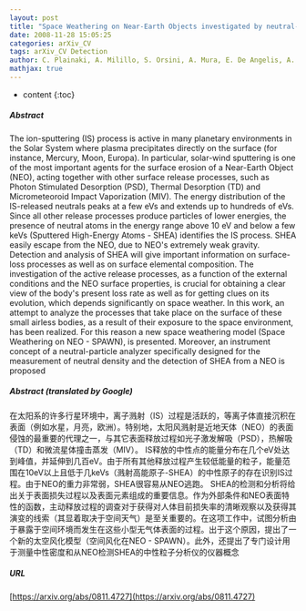 ```yaml
---
layout: post
title: "Space Weathering on Near-Earth Objects investigated by neutral-particle detection"
date: 2008-11-28 15:05:25
categories: arXiv_CV
tags: arXiv_CV Detection
author: C. Plainaki, A. Milillo, S. Orsini, A. Mura, E. De Angelis, A. M. Di Lellis, E. Dotto, S. Livi, V. Mangano, S. Massetti, M. E. Palumbo
mathjax: true
---
```


* content
{:toc}

##### Abstract
The ion-sputtering (IS) process is active in many planetary environments in the Solar System where plasma precipitates directly on the surface (for instance, Mercury, Moon, Europa). In particular, solar-wind sputtering is one of the most important agents for the surface erosion of a Near-Earth Object (NEO), acting together with other surface release processes, such as Photon Stimulated Desorption (PSD), Thermal Desorption (TD) and Micrometeoroid Impact Vaporization (MIV). The energy distribution of the IS-released neutrals peaks at a few eVs and extends up to hundreds of eVs. Since all other release processes produce particles of lower energies, the presence of neutral atoms in the energy range above 10 eV and below a few keVs (Sputtered High-Energy Atoms - SHEA) identifies the IS process. SHEA easily escape from the NEO, due to NEO's extremely weak gravity. Detection and analysis of SHEA will give important information on surface-loss processes as well as on surface elemental composition. The investigation of the active release processes, as a function of the external conditions and the NEO surface properties, is crucial for obtaining a clear view of the body's present loss rate as well as for getting clues on its evolution, which depends significantly on space weather. In this work, an attempt to analyze the processes that take place on the surface of these small airless bodies, as a result of their exposure to the space environment, has been realized. For this reason a new space weathering model (Space Weathering on NEO - SPAWN), is presented. Moreover, an instrument concept of a neutral-particle analyzer specifically designed for the measurement of neutral density and the detection of SHEA from a NEO is proposed

##### Abstract (translated by Google)
在太阳系的许多行星环境中，离子溅射（IS）过程是活跃的，等离子体直接沉积在表面（例如水星，月亮，欧洲）。特别地，太阳风溅射是近地天体（NEO）的表面侵蚀的最重要的代理之一，与其它表面释放过程如光子激发解吸（PSD），热解吸（TD）和微流星体撞击蒸发（MIV）。 IS释放的中性点的能量分布在几个eV处达到峰值，并延伸到几百eV。由于所有其他释放过程产生较低能量的粒子，能量范围在10eV以上且低于几keVs（溅射高能原子-SHEA）的中性原子的存在识别IS过程。由于NEO的重力非常弱，SHEA很容易从NEO逃跑。 SHEA的检测和分析将给出关于表面损失过程以及表面元素组成的重要信息。作为外部条件和NEO表面特性的函数，主动释放过程的调查对于获得对人体目前损失率的清晰观察以及获得其演变的线索（其显着取决于空间天气）是至关重要的。在这项工作中，试图分析由于暴露于空间环境而发生在这些小型无气体表面的过程。出于这个原因，提出了一个新的太空风化模型（空间风化在NEO  -  SPAWN）。此外，还提出了专门设计用于测量中性密度和从NEO检测SHEA的中性粒子分析仪的仪器概念

##### URL
[https://arxiv.org/abs/0811.4727](https://arxiv.org/abs/0811.4727)

